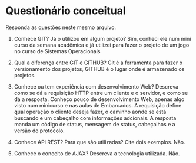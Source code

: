 # Questionário conceitual

Responda as questões neste mesmo arquivo.

1. Conhece GIT? Já o utilizou em algum projeto?
Sim, conheci ele num mini curso da semana acadêmica e já utilizei para fazer o projeto de um jogo no curso de Sistemas Operacionais

2. Qual a diferença entre GIT e GITHUB?
Git é a ferramenta para fazer o versionamento dos projetos, GITHUB é o lugar onde é armazenado os projetos.

3. Conhece ou tem experiência com desenvolvimento Web? Descreva como se dá a requisição HTTP entre um cliente e o servidor, e como se dá a resposta.
Conheço pouco de desenvolvimento Web, apenas algo visto num minicurso e nas aulas de Embarcados. A requisição define qual operação o cliente deseja
fazer, o caminho aonde se está buscando e um cabeçalho com informações adcionais. A resposta manda um código de status, mensagem de status, 
cabeçalhos e a versão do protocolo.
4. Conhece API REST? Para que são utilizadas? Cite dois exemplos.
Não.
5. Conhece o conceito de AJAX? Descreva a tecnologia utilizada.
Não.